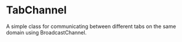 # TabChannel

A simple class for communicating between different tabs on the same domain using BroadcastChannel.
